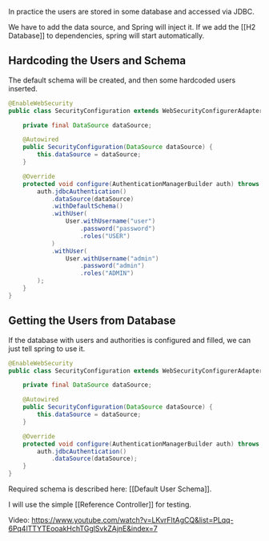 In practice the users are stored in some database and accessed via JDBC.


We have to add the data source, and Spring will inject it. If we add the [[H2 Database]] to dependencies, spring will start automatically.

## Hardcoding the Users and Schema

The default schema will be created, and then some hardcoded users inserted.

```java
@EnableWebSecurity
public class SecurityConfiguration extends WebSecurityConfigurerAdapter {

    private final DataSource dataSource;

    @Autowired
    public SecurityConfiguration(DataSource dataSource) {
        this.dataSource = dataSource;
    }

    @Override
    protected void configure(AuthenticationManagerBuilder auth) throws Exception {
        auth.jdbcAuthentication()
            .dataSource(dataSource)
            .withDefaultSchema()
            .withUser(
                User.withUsername("user")
                    .password("password")
                    .roles("USER")
            )
            .withUser(
                User.withUsername("admin")
                    .password("admin")
                    .roles("ADMIN")
        );
    }
}
```

## Getting the Users from Database
If the database with users and authorities is configured and filled, we can just tell spring to use it.

```java
@EnableWebSecurity
public class SecurityConfiguration extends WebSecurityConfigurerAdapter {

    private final DataSource dataSource;

    @Autowired
    public SecurityConfiguration(DataSource dataSource) {
        this.dataSource = dataSource;
    }

    @Override
    protected void configure(AuthenticationManagerBuilder auth) throws Exception {
        auth.jdbcAuthentication()
            .dataSource(dataSource);
    }
}
```

Required schema is described here: [[Default User Schema]].

I will use the simple [[Reference Controller]] for testing.

Video: https://www.youtube.com/watch?v=LKvrFltAgCQ&list=PLqq-6Pq4lTTYTEooakHchTGglSvkZAjnE&index=7


